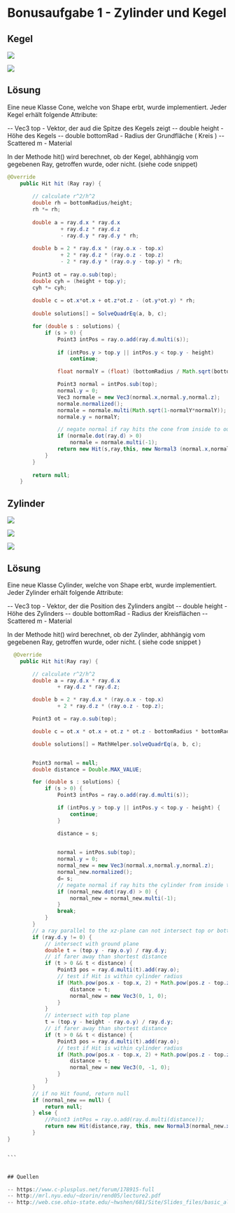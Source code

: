 # Bonusaufgabe 1 - Zylinder und Kegel  



## Kegel


![](b01-1.png)

![](b01-2.png)




## Lösung

Eine neue Klasse Cone, welche von Shape erbt, wurde implementiert. Jeder Kegel erhält folgende Attribute:

-- Vec3 top         - Vektor, der aud die Spitze des Kegels zeigt
-- double height    - Höhe des Kegels
-- double bottomRad - Radius der Grundfläche ( Kreis )
-- Scattered m      - Material

In der Methode hit() wird berechnet, ob der Kegel, abhhängig vom gegebenen Ray, getroffen wurde, oder nicht. (siehe code snippet)

```java
@Override
	public Hit hit (Ray ray) {
		
		// calculate r^2/h^2
		double rh = bottomRadius/height;
		rh *= rh;
		
		double a = ray.d.x * ray.d.x
				 + ray.d.z * ray.d.z
				 - ray.d.y * ray.d.y * rh;
		
		double b = 2 * ray.d.x * (ray.o.x - top.x)
				 + 2 * ray.d.z * (ray.o.z - top.z)
				 - 2 * ray.d.y * (ray.o.y - top.y) * rh;
		
		Point3 ot = ray.o.sub(top);
		double cyh = (height + top.y);
		cyh *= cyh;
		
		double c = ot.x*ot.x + ot.z*ot.z - (ot.y*ot.y) * rh;
		
		double solutions[] = SolveQuadrEq(a, b, c);

		for (double s : solutions) {
			if (s > 0) {
				Point3 intPos = ray.o.add(ray.d.multi(s));
				
				if (intPos.y > top.y || intPos.y < top.y - height)
					continue;

				float normalY = (float) (bottomRadius / Math.sqrt(bottomRadius*bottomRadius + height*height));

				Point3 normal = intPos.sub(top);
				normal.y = 0;
				Vec3 normale = new Vec3(normal.x,normal.y,normal.z);
				normale.normalized();
				normale = normale.multi(Math.sqrt(1-normalY*normalY));
				normale.y = normalY;

				// negate normal if ray hits the cone from inside to outside
				if (normale.dot(ray.d) > 0)
					normale = normale.multi(-1);
				return new Hit(s,ray,this, new Normal3 (normal.x,normal.y,normal.z));
			}
		}
		
		return null;
	}
```




## Zylinder

![](b01-3.png)

![](b01-4.png)

![](b01-5.png)



## Lösung

Eine neue Klasse Cylinder, welche von Shape erbt, wurde implementiert. Jeder Zylinder erhält folgende Attribute:

-- Vec3 top         - Vektor, der die Position des Zylinders angibt
-- double height    - Höhe des Zylinders
-- double bottomRad - Radius der Kreisflächen
-- Scattered m      - Material

In der Methode hit() wird berechnet, ob der Zylinder, abhhängig vom gegebenen Ray, getroffen wurde, oder nicht. ( siehe code snippet )

````java
  @Override
    public Hit hit(Ray ray) {

        // calculate r^2/h^2
        double a = ray.d.x * ray.d.x
                + ray.d.z * ray.d.z;

        double b = 2 * ray.d.x * (ray.o.x - top.x)
                + 2 * ray.d.z * (ray.o.z - top.z);

        Point3 ot = ray.o.sub(top);

        double c = ot.x * ot.x + ot.z * ot.z - bottomRadius * bottomRadius;

        double solutions[] = MathHelper.solveQuadrEq(a, b, c);


        Point3 normal = null;
        double distance = Double.MAX_VALUE;

        for (double s : solutions) {
            if (s > 0) {
                Point3 intPos = ray.o.add(ray.d.multi(s));

                if (intPos.y > top.y || intPos.y < top.y - height) {
                    continue;
                }

                distance = s;
                

                normal = intPos.sub(top);
                normal.y = 0;
                normal_new = new Vec3(normal.x,normal.y,normal.z);
                normal_new.normalized();
                d= s;
                // negate normal if ray hits the cylinder from inside to outside
                if (normal_new.dot(ray.d) > 0) {
                    normal_new = normal_new.multi(-1);
                }
                break;
            }
        }
        // a ray parallel to the xz-plane can not intersect top or bottom
        if (ray.d.y != 0) {
            // intersect with ground plane
            double t = (top.y - ray.o.y) / ray.d.y;
            // if farer away than shortest distance
            if (t > 0 && t < distance) {
                Point3 pos = ray.d.multi(t).add(ray.o);
                // test if Hit is within cylinder radius
                if (Math.pow(pos.x - top.x, 2) + Math.pow(pos.z - top.z, 2) < bottomRadius * bottomRadius) {
                    distance = t;
                    normal_new = new Vec3(0, 1, 0);
                }
            }
            // intersect with top plane
            t = (top.y - height - ray.o.y) / ray.d.y;
            // if farer away than shortest distance
            if (t > 0 && t < distance) {
                Point3 pos = ray.d.multi(t).add(ray.o);
                // test if Hit is within cylinder radius
                if (Math.pow(pos.x - top.x, 2) + Math.pow(pos.z - top.z, 2) < bottomRadius * bottomRadius) {
                    distance = t;
                    normal_new = new Vec3(0, -1, 0);
                }
            }
        }
        // if no Hit found, return null
        if (normal_new == null) {
            return null;
        } else {
            //Point3 intPos = ray.o.add(ray.d.multi(distance));
            return new Hit(distance,ray, this, new Normal3(normal_new.x,normal_new.y,normal_new.z));
        }
}


```


## Quellen

-- https://www.c-plusplus.net/forum/178915-full
-- http://mrl.nyu.edu/~dzorin/rend05/lecture2.pdf
-- http://web.cse.ohio-state.edu/~hwshen/681/Site/Slides_files/basic_algo.pdf
